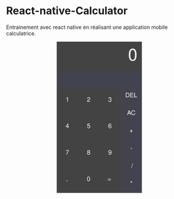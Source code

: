 # React-native-Calculator
Entrainement avec react native en réalisant une application mobile calculatrice.
  <p align="center">
      <a href="https://github.com/Charla19/React-native-Calculator/blob/main/capture.png" target="blank">
          <img src="capture.png" width="231" alt="capture" />
      </a>
  </p>
